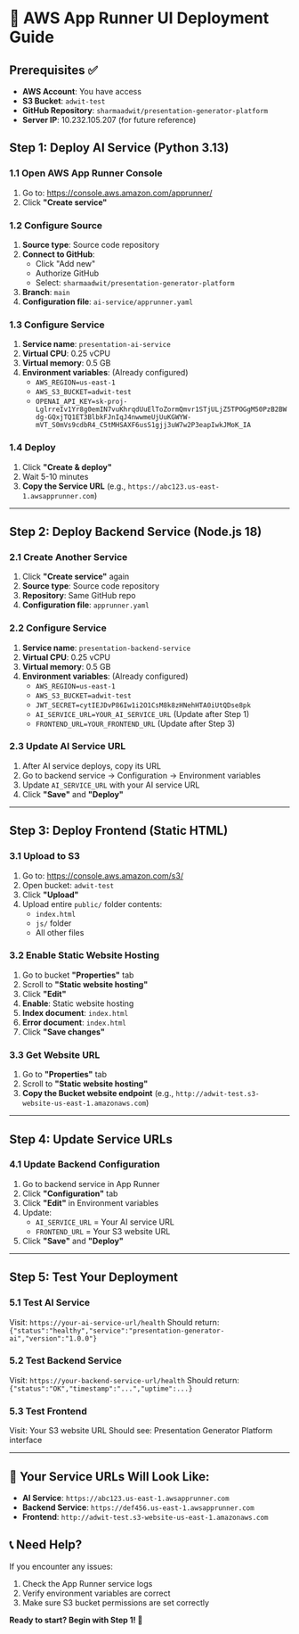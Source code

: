 # 🚀 AWS App Runner UI Deployment Guide

## **Prerequisites ✅**
- **AWS Account**: You have access
- **S3 Bucket**: `adwit-test` 
- **GitHub Repository**: `sharmaadwit/presentation-generator-platform`
- **Server IP**: 10.232.105.207 (for future reference)

## **Step 1: Deploy AI Service (Python 3.13)**

### **1.1 Open AWS App Runner Console**
1. Go to: https://console.aws.amazon.com/apprunner/
2. Click **"Create service"**

### **1.2 Configure Source**
1. **Source type**: Source code repository
2. **Connect to GitHub**: 
   - Click "Add new"
   - Authorize GitHub
   - Select: `sharmaadwit/presentation-generator-platform`
3. **Branch**: `main`
4. **Configuration file**: `ai-service/apprunner.yaml`

### **1.3 Configure Service**
1. **Service name**: `presentation-ai-service`
2. **Virtual CPU**: 0.25 vCPU
3. **Virtual memory**: 0.5 GB
4. **Environment variables**: (Already configured)
   - `AWS_REGION=us-east-1`
   - `AWS_S3_BUCKET=adwit-test`
   - `OPENAI_API_KEY=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`

### **1.4 Deploy**
1. Click **"Create & deploy"**
2. Wait 5-10 minutes
3. **Copy the Service URL** (e.g., `https://abc123.us-east-1.awsapprunner.com`)

---

## **Step 2: Deploy Backend Service (Node.js 18)**

### **2.1 Create Another Service**
1. Click **"Create service"** again
2. **Source type**: Source code repository
3. **Repository**: Same GitHub repo
4. **Configuration file**: `apprunner.yaml`

### **2.2 Configure Service**
1. **Service name**: `presentation-backend-service`
2. **Virtual CPU**: 0.25 vCPU
3. **Virtual memory**: 0.5 GB
4. **Environment variables**: (Already configured)
   - `AWS_REGION=us-east-1`
   - `AWS_S3_BUCKET=adwit-test`
   - `JWT_SECRET=cytIEJDvP86Iw1i2O1CsM8k8zHNehHTA0iUtQDse8pk`
   - `AI_SERVICE_URL=YOUR_AI_SERVICE_URL` (Update after Step 1)
   - `FRONTEND_URL=YOUR_FRONTEND_URL` (Update after Step 3)

### **2.3 Update AI Service URL**
1. After AI service deploys, copy its URL
2. Go to backend service → Configuration → Environment variables
3. Update `AI_SERVICE_URL` with your AI service URL
4. Click **"Save"** and **"Deploy"**

---

## **Step 3: Deploy Frontend (Static HTML)**

### **3.1 Upload to S3**
1. Go to: https://console.aws.amazon.com/s3/
2. Open bucket: `adwit-test`
3. Click **"Upload"**
4. Upload entire `public/` folder contents:
   - `index.html`
   - `js/` folder
   - All other files

### **3.2 Enable Static Website Hosting**
1. Go to bucket **"Properties"** tab
2. Scroll to **"Static website hosting"**
3. Click **"Edit"**
4. **Enable**: Static website hosting
5. **Index document**: `index.html`
6. **Error document**: `index.html`
7. Click **"Save changes"**

### **3.3 Get Website URL**
1. Go to **"Properties"** tab
2. Scroll to **"Static website hosting"**
3. **Copy the Bucket website endpoint** (e.g., `http://adwit-test.s3-website-us-east-1.amazonaws.com`)

---

## **Step 4: Update Service URLs**

### **4.1 Update Backend Configuration**
1. Go to backend service in App Runner
2. Click **"Configuration"** tab
3. Click **"Edit"** in Environment variables
4. Update:
   - `AI_SERVICE_URL` = Your AI service URL
   - `FRONTEND_URL` = Your S3 website URL
5. Click **"Save"** and **"Deploy"**

---

## **Step 5: Test Your Deployment**

### **5.1 Test AI Service**
Visit: `https://your-ai-service-url/health`
Should return: `{"status":"healthy","service":"presentation-generator-ai","version":"1.0.0"}`

### **5.2 Test Backend Service**
Visit: `https://your-backend-service-url/health`
Should return: `{"status":"OK","timestamp":"...","uptime":...}`

### **5.3 Test Frontend**
Visit: Your S3 website URL
Should see: Presentation Generator Platform interface

---

## **🎯 Your Service URLs Will Look Like:**
- **AI Service**: `https://abc123.us-east-1.awsapprunner.com`
- **Backend Service**: `https://def456.us-east-1.awsapprunner.com`
- **Frontend**: `http://adwit-test.s3-website-us-east-1.amazonaws.com`

## **📞 Need Help?**
If you encounter any issues:
1. Check the App Runner service logs
2. Verify environment variables are correct
3. Make sure S3 bucket permissions are set correctly

**Ready to start? Begin with Step 1! 🚀**
